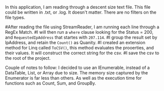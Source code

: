 In this application, I am reading through a descent size text file. This file could be written in .txt, or .log. It doesn't matter. There are no filters on the file types.

#After reading the file using StreamReader, I am running each line through a RegEx Match.
#I will then run a `where` clause looking for the Status = 200, and `RequestedIpAddress` that startes with `207.114`.
#I group the result set by IpAddress, and retain the `Count()` as Quanity.
#I created an extension method for Linq called `ToCSV()`, this method evaluates the prooerties, and their values. It will construct the correct string for the csv.
#I save the csv to the root of the project.

Couple of notes to follow:
I decided to use an IEnumerable, instead of a DataTable, List, or Array due to size. The memory size captured by the Enumerator is far less than others. As well as the execution time for functions such as Count, Sum, and GroupBy.